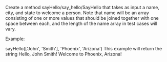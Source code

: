 Create a method sayHello/say_hello/SayHello that takes as input a name, city, and state to welcome a person. Note that name will be an array consisting of one or more values that should be joined together with one space between each, and the length of the name array in test cases will vary.

Example:

sayHello(['John', 'Smith'], 'Phoenix', 'Arizona')
This example will return the string Hello, John Smith! Welcome to Phoenix, Arizona!